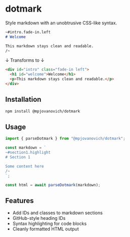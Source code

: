 # dotmark

Style markdown with an unobtrusive CSS-like syntax.

<!-- prettier-ignore-start -->
```markdown
~#intro.fade-in.left
# Welcome

This markdown stays clean and readable.
/~
```
<!-- prettier-ignore-end -->

↓ Transforms to ↓

```html
<div id="intro" class="fade-in left">
  <h1 id="welcome">Welcome</h1>
  <p>This markdown stays clean and readable.</p>
</div>
```

## Installation

```bash
npm install @mpjovanovich/dotmark
```

## Usage

```typescript
import { parseDotmark } from "@mpjovanovich/dotmark";

const markdown = `
~#section1.highlight
# Section 1

Some content here
/~
`;

const html = await parseDotmark(markdown);
```

## Features

- Add IDs and classes to markdown sections
- GitHub-style heading IDs
- Syntax highlighting for code blocks
- Cleanly formatted HTML output

